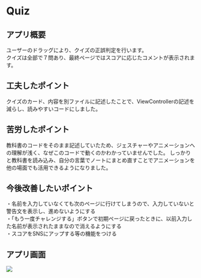 # Quiz

## アプリ概要
ユーザーのドラッグにより、クイズの正誤判定を行います。  
クイズは全部で７問あり、最終ページではスコアに応じたコメントが表示されます。

## 工夫したポイント
クイズのカード、内容を別ファイルに記述したことで、ViewControllerの記述を減らし、読みやすいコードにしました。

## 苦労したポイント
教科書のコードをそのまま記述していたため、ジェスチャーやアニメーションへの理解が浅く、なぜこのコードで動くのかわかっていませんでした。
しっかりと教科書を読み込み、自分の言葉でノートにまとめ直すことでアニメーションを他の場面でも活用できるようになりました。

## 今後改善したいポイント
・名前を入力していなくても次のページに行けてしまうので、入力していないと警告文を表示し、進めないようにする  
・「もう一度チャレンジする」ボタンで初期ページに戻ったときに、以前入力した名前が表示されたままなので消えるようにする  
・スコアをSNSにアップする等の機能をつける

## アプリ画面
![](https://github.com/natane-i/Quiz/assets/168057151/c2a04711-ca00-4a77-bc83-fa31852a8529)
